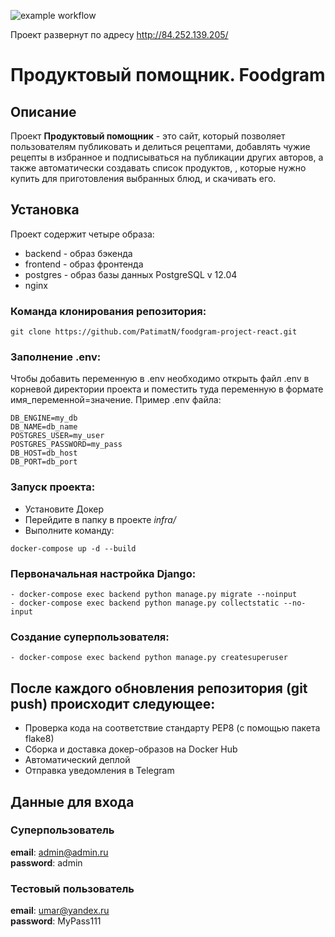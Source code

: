 ![example workflow](https://github.com/PatimatN/foodgram-project-react/actions/workflows/foodgram_workflow.yml/badge.svg)  

Проект развернут по адресу http://84.252.139.205/
# Продуктовый помощник. Foodgram

## Описание
Проект **Продуктовый помощник** - это сайт, который позволяет пользователям публиковать и делиться рецептами, добавлять чужие рецепты в избранное и подписываться на публикации других авторов, а также автоматически создавать список продуктов, , которые нужно купить для приготовления выбранных блюд, и скачивать его.

## Установка
Проект содержит четыре образа:

* backend - образ бэкенда
* frontend - образ фронтенда
* postgres - образ базы данных PostgreSQL v 12.04
* nginx

### Команда клонирования репозитория:
```
git clone https://github.com/PatimatN/foodgram-project-react.git
```

### Заполнение .env:
Чтобы добавить переменную в .env необходимо открыть файл .env в корневой директории проекта и поместить туда переменную в формате имя_переменной=значение. Пример .env файла:

```
DB_ENGINE=my_db 
DB_NAME=db_name 
POSTGRES_USER=my_user 
POSTGRES_PASSWORD=my_pass 
DB_HOST=db_host 
DB_PORT=db_port
```

### Запуск проекта:
* Установите Докер
* Перейдите в папку в проекте *infra/*
* Выполните команду:
```
docker-compose up -d --build
```

### Первоначальная настройка Django:
```
- docker-compose exec backend python manage.py migrate --noinput
- docker-compose exec backend python manage.py collectstatic --no-input
```
### Создание суперпользователя:
```
- docker-compose exec backend python manage.py createsuperuser
```

## После каждого обновления репозитория (git push) происходит следующее:
* Проверка кода на соответствие стандарту PEP8 (с помощью пакета flake8)
* Сборка и доставка докер-образов на Docker Hub
* Автоматический деплой
* Отправка уведомления в Telegram

## Данные для входа
### Суперпользователь
**email**: admin@admin.ru  
**password**: admin  

### Тестовый пользователь
**email**: umar@yandex.ru  
**password**: MyPass111  
